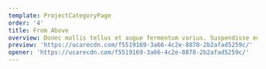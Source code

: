 ```yaml
---
template: ProjectCategoryPage
order: '4'
title: From Above
overview: Donec mollis tellus et augue fermentum varius. Suspendisse eu ante nisi. Fusce laoreet ante risus, ornare fermentum mi placerat ac. Nulla facilisi. Interdum et malesuada fames ac ante ipsum primis in faucibus.
preview: 'https://ucarecdn.com/f5519169-3a66-4c2e-8878-2b2afad5259c/'
opener: 'https://ucarecdn.com/f5519169-3a66-4c2e-8878-2b2afad5259c/'
---
```

